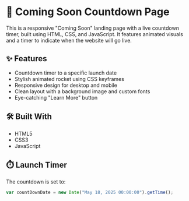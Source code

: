 # 🚀 Coming Soon Countdown Page

This is a responsive "Coming Soon" landing page with a live countdown timer, built using HTML, CSS, and JavaScript. It features animated visuals and a timer to indicate when the website will go live.

## ✨ Features

- Countdown timer to a specific launch date
- Stylish animated rocket using CSS keyframes
- Responsive design for desktop and mobile
- Clean layout with a background image and custom fonts
- Eye-catching "Learn More" button


## 🛠️ Built With

- HTML5
- CSS3
- JavaScript

## ⏱️ Launch Timer

The countdown is set to:

```js
var countDownDate = new Date("May 18, 2025 00:00:00").getTime();
